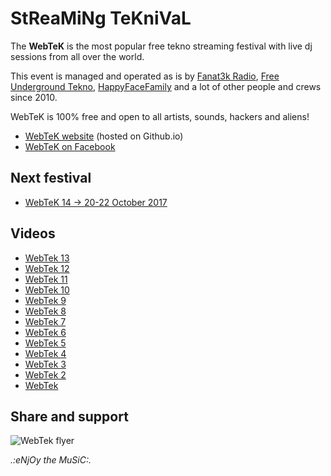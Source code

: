 # StReaMiNg TeKniVaL

The __WebTeK__ is the most popular free tekno streaming festival with live dj sessions from all over the world. 

This event is managed and operated as is by [Fanat3k Radio](https://www.facebook.com/Fanat3k-Radio-169340146419121/), [Free Underground Tekno](https://www.facebook.com/Free.Underground.Tekno.Radio/), [HappyFaceFamily](https://www.facebook.com/happyfacefamily.eu/) and a lot of other people and crews since 2010.

WebTeK is 100% free and open to all artists, sounds, hackers and aliens!

- [WebTeK website](https://webtek.me/) (hosted on Github.io)
- [WebTeK on Facebook](https://www.facebook.com/Worldwide.Streaming.Teknival/)

## Next festival

- [WebTeK 14 → 20-22 October 2017](https://www.facebook.com/events/1775114982505491/)

## Videos

- [WebTek 13](https://www.google.it/search?q=webtek+13&safe=active&source=lnms&tbm=vid&sa=X)
- [WebTek 12](https://www.google.it/search?q=webtek+12&safe=active&source=lnms&tbm=vid&sa=X)
- [WebTek 11](https://www.google.it/search?q=webtek+11&safe=active&source=lnms&tbm=vid&sa=X)
- [WebTek 10](https://www.google.it/search?q=webtek+10&safe=active&source=lnms&tbm=vid&sa=X)
- [WebTek 9](https://www.google.it/search?q=webtek+9&safe=active&source=lnms&tbm=vid&sa=X)
- [WebTek 8](https://www.google.it/search?q=webtek+8&safe=active&source=lnms&tbm=vid&sa=X)
- [WebTek 7](https://www.google.it/search?q=webtek+7&safe=active&source=lnms&tbm=vid&sa=X)
- [WebTek 6](https://www.google.it/search?q=webtek+6&safe=active&source=lnms&tbm=vid&sa=X)
- [WebTek 5](https://www.google.it/search?q=webtek+5&safe=active&source=lnms&tbm=vid&sa=X)
- [WebTek 4](https://www.google.it/search?q=webtek+4&safe=active&source=lnms&tbm=vid&sa=X)
- [WebTek 3](https://www.google.it/search?q=webtek+3&safe=active&source=lnms&tbm=vid&sa=X)
- [WebTek 2](https://www.google.it/search?q=webtek+2&safe=active&source=lnms&tbm=vid&sa=X)
- [WebTek](https://www.google.it/search?q=webtek+2010&safe=active&source=lnms&tbm=vid&sa=X)

## Share and support

![WebTek flyer](https://scontent-mxp1-1.xx.fbcdn.net/v/t1.0-9/s720x720/19247895_10154920439656379_4750200589820443589_n.jpg?oh=bf093b2e059eb4638b996e79e57bee58&oe=5A452EFB)

_.:eNjOy the MuSiC:._
